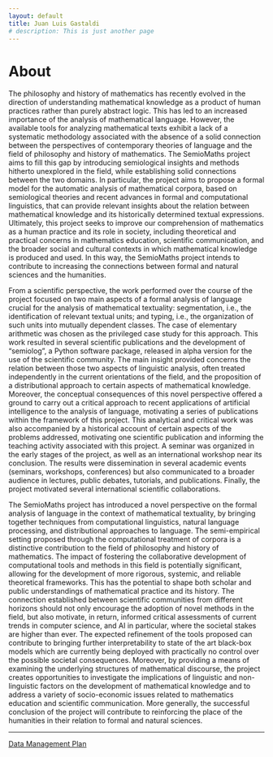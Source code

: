 ```yaml
---
layout: default
title: Juan Luis Gastaldi
# description: This is just another page
---
```


<!-- <script src="{{ 'assets/js/random-color.js' }}"></script> -->

# About

The philosophy and history of mathematics has recently evolved in the direction of understanding mathematical knowledge as a product of human practices rather than purely abstract logic. This has led to an increased importance of the analysis of mathematical language. However, the available tools for analyzing mathematical texts exhibit a lack of a systematic methodology associated with the absence of a solid connection between the perspectives of contemporary theories of language and the field of philosophy and history of mathematics. The SemioMaths project aims to fill this gap by introducing semiological insights and methods hitherto unexplored in the field, while establishing solid connections between the two domains. In particular, the project aims to propose a formal model for the automatic analysis of mathematical corpora, based on semiological theories and recent advances in formal and computational linguistics, that can provide relevant insights about the relation between mathematical knowledge and its historically determined textual expressions. Ultimately, this project seeks to improve our comprehension of mathematics as a human practice and its role in society, including theoretical and practical concerns in mathematics education, scientific communication, and the broader social and cultural contexts in which mathematical knowledge is produced and used. In this way, the SemioMaths project intends to contribute to increasing the connections between formal and natural sciences and the humanities.

From a scientific perspective, the work performed over the course of the project focused on two main aspects of a formal analysis of language crucial for the analysis of mathematical textuality: segmentation, i.e., the identification of relevant textual units; and typing, i.e., the organization of such units into mutually dependent classes. The case of elementary arithmetic was chosen as the privileged case study for this approach. This work resulted in several scientific publications and the development of “semiolog”, a Python software package, released in alpha version for the use of the scientific community. The main insight provided concerns the relation between those two aspects of linguistic analysis, often treated independently in the current orientations of the field, and the proposition of a distributional approach to certain aspects of mathematical knowledge. Moreover, the conceptual consequences of this novel perspective offered a ground to carry out a critical approach to recent applications of artificial intelligence to the analysis of language, motivating a series of publications within the framework of this project. This analytical and critical work was also accompanied by a historical account of certain aspects of the problems addressed, motivating one scientific publication and informing the teaching activity associated with this project. A seminar was organized in the early stages of the project, as well as an international workshop near its conclusion. The results were dissemination in several academic events (seminars, workshops, conferences) but also communicated to a broader audience in lectures, public debates, tutorials, and publications. Finally, the project motivated several international scientific collaborations.

The SemioMaths project has introduced a novel perspective on the formal analysis of language in the context of mathematical textuality, by bringing together techniques from computational linguistics, natural language processing, and distributional approaches to language. The semi-empirical setting proposed through the computational treatment of corpora is a distinctive contribution to the field of philosophy and history of mathematics. The impact of fostering the collaborative development of computational tools and methods in this field is potentially significant, allowing for the development of more rigorous, systemic, and reliable theoretical frameworks. This has the potential to shape both scholar and public understandings of mathematical practice and its history. The connection established between scientific communities from different horizons should not only encourage the adoption of novel methods in the field, but also motivate, in return, informed critical assessments of current trends in computer science, and AI in particular, where the societal stakes are higher than ever. The expected refinement of the tools proposed can contribute to bringing further interpretability to state of the art black-box models which are currently being deployed with practically no control over the possible societal consequences. Moreover, by providing a means of examining the underlying structures of mathematical discourse, the project creates opportunities to investigate the implications of linguistic and non-linguistic factors on the development of mathematical knowledge and to address a variety of socio-economic issues related to mathematics education and scientific communication. More generally, the successful conclusion of the project will contribute to reinforcing the place of the humanities in their relation to formal and natural sciences.

---

[Data Management Plan](./assets/pdf/docs/d.1.1_dmp_v1.0.pdf)